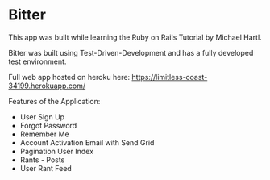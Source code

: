 # Bitter

This app was built while learning the Ruby on Rails Tutorial by Michael Hartl.

Bitter was built using Test-Driven-Development and has a fully developed test environment. 

Full web app hosted on heroku here: https://limitless-coast-34199.herokuapp.com/

Features of the Application:

* User Sign Up
* Forgot Password
* Remember Me  
* Account Activation Email with Send Grid 
* Pagination User Index
* Rants - Posts
* User Rant Feed 